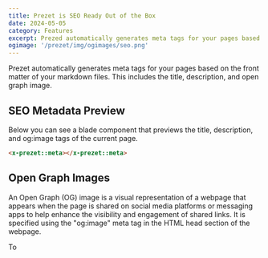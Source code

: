 ```yaml
---
title: Prezet is SEO Ready Out of the Box
date: 2024-05-05
category: Features
excerpt: Prezed automatically generates meta tags for your pages based on the front matter of your markdown files.
ogimage: '/prezet/img/ogimages/seo.png'
---
```


Prezet automatically generates meta tags for your pages based on the front matter of your markdown files. This includes the title, description, and open graph image.

## SEO Metadata Preview

Below you can see a blade component that previews the title, description, and og:image tags of the current page.

```html +parse
<x-prezet::meta></x-prezet::meta>
```

## Open Graph Images

An Open Graph (OG) image is a visual representation of a webpage that appears when the page is shared on social media platforms or messaging apps to help enhance the visibility and engagement of shared links. It is specified using the "og:image" meta tag in the HTML head section of the webpage.

To 

